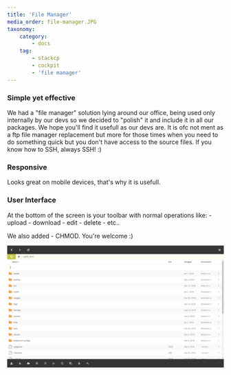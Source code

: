 ```yaml
---
title: 'File Manager'
media_order: file-manager.JPG
taxonomy:
    category:
        - docs
    tag:
        - stackcp
        - cockpit
        - 'file manager'
---
```


### Simple yet effective
We had a "file manager" solution lying around our office, being used only internally by our devs so we decided to 
"polish" it and include it in all our packages. We hope you'll find it usefull as our devs are. It is ofc not ment as a ftp file manager
replacement but more for those times when you need to do something quick but you don't have access to the source files. 
If you know how to SSH, always SSH! :)

### Responsive
Looks great on mobile devices, that's why it is usefull.

### User Interface
At the bottom of the screen is your toolbar with normal operations like: 
    - upload
    - download
    - edit
    - delete
    - etc..
     
We also added
    - CHMOD. You're welcome :)

![Stack Cockpit File manager](file-manager.JPG)
